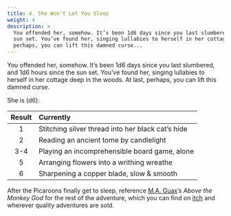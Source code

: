 ```yaml
---
title: 4. She Won't Let You Sleep
weight: 4
description: >
  You offended her, somehow. It’s been 1d6 days since you last slumbered, and 1d6 hours since the
  sun set. You’ve found her, singing lullabies to herself in her cottage deep in the woods. At last,
  perhaps, you can lift this damned curse...
---
```


You offended her, somehow. It’s been 1d6 days since you last slumbered, and 1d6 hours since the sun
set. You’ve found her, singing lullabies to herself in her cottage deep in the woods. At last,
perhaps, you can lift this damned curse.

She is (d6):

| Result | Currently                                         |
| :----: | :------------------------------------------------ |
|   1    | Stitching silver thread into her black cat’s hide |
|   2    | Reading an ancient tome by candlelight            |
|  3-4   | Playing an incomprehensible board game, alone     |
|   5    | Arranging flowers into a writhing wreathe         |
|   6    | Sharpening a copper blade, slow & smooth          |

After the Picaroons finally get to sleep, reference [M.A. Guax][twitter]’s _Above the Monkey God_
for the rest of the adventure, which you can find on [itch] and wherever quality adventures are
sold.

[itch]:    https://twitter.com/maguaxRPG
[twitter]: https://maguax.itch.io/above-the-monkey-god